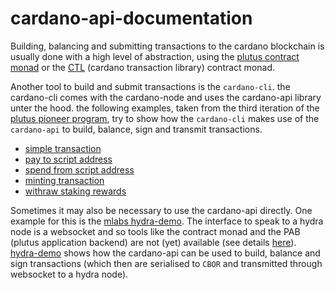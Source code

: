# cardano-api-documentation

Building, balancing and submitting transactions to the cardano blockchain is usually done with a high level of abstraction, using the [plutus contract monad](https://github.com/input-output-hk/plutus-apps/tree/main/plutus-contract) or the [CTL](https://github.com/Plutonomicon/cardano-transaction-lib) (cardano transaction library) contract monad.

Another tool to build and submit transactions is the `cardano-cli`. the cardano-cli comes with the cardano-node and uses the cardano-api library unter the hood. the following examples, taken from the third iteration of the [plutus pioneer program](https://github.com/input-output-hk/plutus-pioneer-program/tree/third-iteration), try to show how the `cardano-cli` makes use of the `cardano-api` to build, balance, sign and transmit transactions. 

- [simple transaction](./examples/simpleTx.md)
- [pay to script address](./examples/payToScript.md)
- [spend from script address](./examples/spendFromScript.md)
- [minting transaction](./examples/mintTx.md)
- [withraw staking rewards](./examples/withdrawal.md)

Sometimes it may also be necessary to use the cardano-api directly. One example for this is the [mlabs hydra-demo](https://github.com/mlabs-haskell/hydra-demo). The interface to speak to a hydra node is a websocket and so tools like the contract monad and the PAB (plutus application backend) are not (yet) available (see details [here](https://hydra.family/head-protocol/docs/getting-started/developing-on-hydra#off-chain-code)). [hydra-demo](./examples/hydra-demo.md) shows how the cardano-api can be used to build, balance and sign transactions (which then are serialised to `CBOR` and transmitted through websocket to a hydra node).
